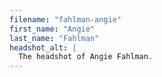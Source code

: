 ```yaml
---
filename: "fahlman-angie"
first_name: "Angie"
last_name: "Fahlman"
headshot_alt: |
  The headshot of Angie Fahlman.
---
```

